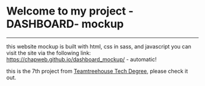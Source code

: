# Welcome to my project -DASHBOARD- mockup 
------------------------------------------------

  this website mockup is built with html, css in sass, and javascript
  you can visit the site via the following link:
  https://chapweb.github.io/dashboard_mockup/ - automatic!

  this is the 7th project from [Teamtreehouse Tech Degree](https://teamtreehouse.com), please check it out.
  
  
